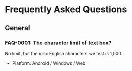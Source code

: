 # Frequently Asked Questions

## General

### FAQ-0001: The character limit of text box?

No limit, but the max English characters we test is 1,000.

- Platform: Android / Windows / Web
